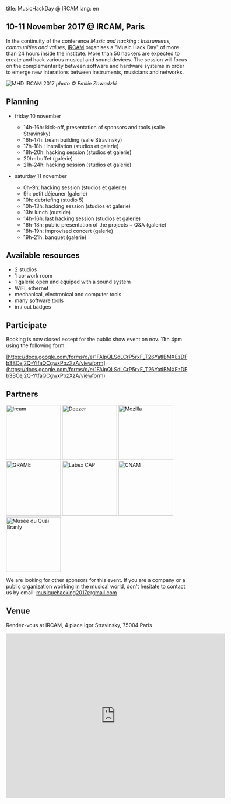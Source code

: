 title: MusicHackDay @ IRCAM
lang: en

## 10-11 November 2017 @ IRCAM, Paris

In the continuity of the conference *Music and hacking : Instruments, communities and values*, [IRCAM](https://www.ircam.fr) organises a "Music Hack Day" of more than 24 hours inside the institute. More than 50 hackers are expected to create and hack various musical and sound devices. The session will focus on the complementarity between software and hardware systems in order to emerge new interations between instruments, musicians and networks.

![MHD IRCAM 2017]({filename}/images/music_hack_day-edit-1024.jpg)
*photo &copy; Emilie Zawadzki*

## Planning

- friday 10 november
    - 14h-16h: kick-off, presentation of sponsors and tools (salle Stravinsky)
    - 16h-17h:  tream building (salle Stravinsky)
    - 17h-18h : installation (studios et galerie)
    - 18h-20h: hacking session (studios et galerie)
    - 20h : buffet (galerie)
    - 21h-24h: hacking session (studios et galerie)

- saturday 11 november
    - 0h-9h: hacking session (studios et galerie)
    - 9h: petit déjeuner (galerie)
    - 10h: debriefing (studio 5)
    - 10h-13h: hacking session (studios et galerie)
    - 13h: lunch (outside)
    - 14h-16h: last hacking session (studios et galerie)
    - 16h-18h: public presentation of the projects + Q&A (galerie)
    - 18h-19h: improvised concert (galerie)
    - 19h-21h: banquet (galerie)

## Available resources

- 2 studios
- 1 co-work room
- 1 galerie open and equiped with a sound system
- WiFi, ethernet
- mechanical, électronical and computer tools
- many software tools
- in / out badges

## Participate

Booking is now closed except for the public show event on nov. 11th 4pm using the following form:

[https://docs.google.com/forms/d/e/1FAIpQLSdLCrP5rxF_T26YatIBMXEzDFb3BCej2Q-YtfaQCgwxPbzXzA/viewform](https://docs.google.com/forms/d/e/1FAIpQLSdLCrP5rxF_T26YatIBMXEzDFb3BCej2Q-YtfaQCgwxPbzXzA/viewform)


## Partners

<img alt="Ircam" src="https://www.ircam.fr/media/uploads/images/logo/logo-ircam.png" width="150px">
<img alt="Deezer" src="https://upload.wikimedia.org/wikipedia/fr/thumb/0/00/Deezer_logo.png/640px-Deezer_logo.png" width="150px">
<img alt="Mozilla" src="https://www.underconsideration.com/brandnew/archives/mozilla_2017_logo.png" width="150px">
<img alt="GRAME" src="http://media.digitalarti.com/files/101_Grame_Web.gif?1365073988" width="150px">
<img alt="Labex CAP" src="http://labexcap.fr/wp-content/themes/labex-cap/img/logo-labex-cap.svg" width="150px">
<img alt="CNAM" src="https://upload.wikimedia.org/wikipedia/commons/6/66/Logo_cnam.gif" width="150px">
<img alt="Musée du Quai Branly" src="http://www.quaibranly.fr/typo3conf/ext/mqb_base/Resources/Public/Montage/Desktop/img/logo.png" width="150px">


We are looking for other sponsors for this event. If you are a company or a public organization woirking in the musical world, don't hesitate to contact us by email: [musiquehacking2017@gmail.com](mailto:musiquehacking2017@gmail.com)


## Venue

Rendez-vous at IRCAM, 4 place Igor Stravinsky, 75004 Paris

<iframe src="https://www.google.com/maps/embed?pb=!1m18!1m12!1m3!1d2624.912432932615!2d2.3492199514773824!3d48.859880179186064!2m3!1f0!2f0!3f0!3m2!1i1024!2i768!4f13.1!3m3!1m2!1s0x47e66e1c3dd0b877%3A0xe54b44663bd2e7ff!2sIrcam!5e0!3m2!1sfr!2sfr!4v1504602059757" width="600" height="450" frameborder="0" style="border:0" allowfullscreen></iframe>
